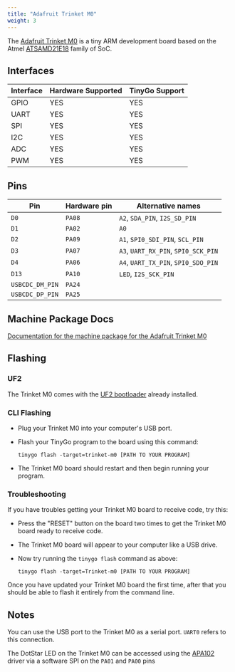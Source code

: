 ```yaml
---
title: "Adafruit Trinket M0"
weight: 3
---
```


The [Adafruit Trinket M0](https://www.adafruit.com/product/3500) is a tiny ARM development board based on the Atmel [ATSAMD21E18](https://www.microchip.com/wwwproducts/en/ATSAMD21E18) family of SoC.

## Interfaces

| Interface | Hardware Supported | TinyGo Support |
| --------- | ------------- | ----- |
| GPIO      | YES | YES |
| UART      | YES | YES |
| SPI      | YES | YES |
| I2C      | YES | YES |
| ADC      | YES | YES |
| PWM      | YES | YES |

## Pins

| Pin               | Hardware pin | Alternative names |
| ----------------- | ------------ | ----------------- |
| `D0`              | `PA08`       | `A2`, `SDA_PIN`, `I2S_SD_PIN` |
| `D1`              | `PA02`       | `A0`              |
| `D2`              | `PA09`       | `A1`, `SPI0_SDI_PIN`, `SCL_PIN` |
| `D3`              | `PA07`       | `A3`, `UART_RX_PIN`, `SPI0_SCK_PIN` |
| `D4`              | `PA06`       | `A4`, `UART_TX_PIN`, `SPI0_SDO_PIN` |
| `D13`             | `PA10`       | `LED`, `I2S_SCK_PIN` |
| `USBCDC_DM_PIN`   | `PA24`       |                   |
| `USBCDC_DP_PIN`   | `PA25`       |                   |

## Machine Package Docs

[Documentation for the machine package for the Adafruit Trinket M0](../machine/trinket-m0)

## Flashing

### UF2

The Trinket M0 comes with the [UF2 bootloader](https://github.com/Microsoft/uf2) already installed.

### CLI Flashing

- Plug your Trinket M0 into your computer's USB port.
- Flash your TinyGo program to the board using this command:

    ```shell
    tinygo flash -target=trinket-m0 [PATH TO YOUR PROGRAM]
    ```

- The Trinket M0 board should restart and then begin running your program.

### Troubleshooting

If you have troubles getting your Trinket M0 board to receive code, try this:

- Press the "RESET" button on the board two times to get the Trinket M0 board ready to receive code.
- The Trinket M0 board will appear to your computer like a USB drive.
- Now try running the `tinygo flash` command as above:

    ```shell
    tinygo flash -target=Trinket-m0 [PATH TO YOUR PROGRAM]
    ```

Once you have updated your Trinket M0 board the first time, after that you should be able to flash it entirely from the command line.

## Notes

You can use the USB port to the Trinket M0 as a serial port. `UART0` refers to this connection.

The DotStar LED on the Trinket M0 can be accessed using the [APA102](https://pkg.go.dev/tinygo.org/x/drivers/apa102) driver via a software SPI on the `PA01` and `PA00` pins
